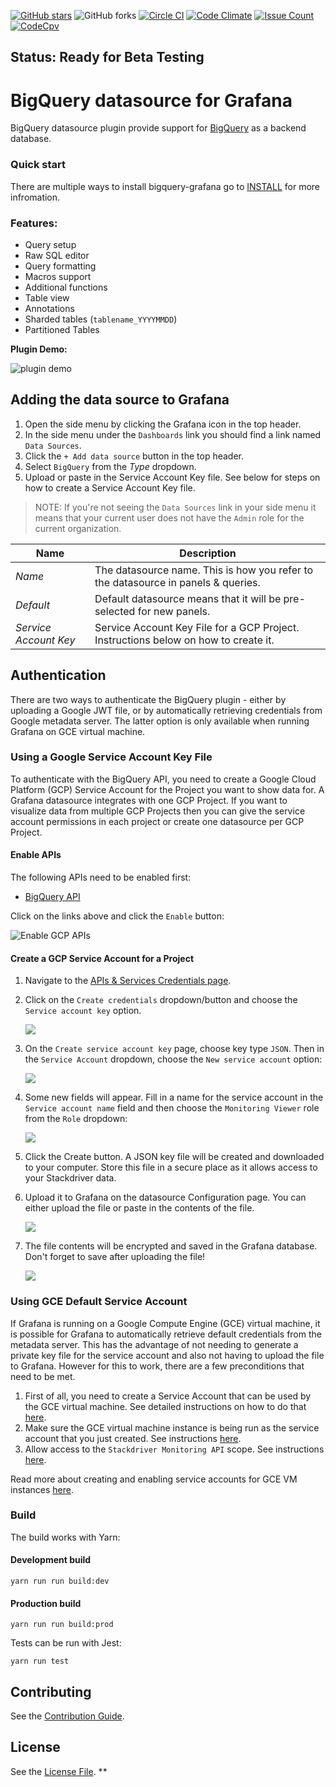 
[![GitHub stars](https://img.shields.io/github/stars/doitintl/bigquery-grafana.svg?style=svg)](https://github.com/doitintl/bigquery-grafana/stargazers)
![GitHub forks](https://img.shields.io/github/forks/doitintl/bigquery-grafana.svg?style=svg)
[![Circle CI](https://circleci.com/gh/doitintl/bigquery-grafana.svg?style=svg)](https://circleci.com/gh/doitintl/bigquery-grafana)
[![Code Climate](https://codeclimate.com/github/doitintl/bigquery-grafana/badges/gpa.svg)](https://codeclimate.com/github/doitintl/bigquery-grafana/coverage)
[![Issue Count](https://codeclimate.com/github/doitintl/bigquery-grafana/badges/issue_count.svg)](https://codeclimate.com/github/doitintl/bigquery-grafana)
[![CodeCpv](https://codecov.io/gh/doitintl/bigquery-grafana/branch/master/graph/badge.svg)](https://codecov.io/gh/doitintl/bigquery-grafana/)
## Status: Ready for Beta Testing
# BigQuery datasource for Grafana

BigQuery datasource plugin provide support for [BigQuery](https://cloud.google.com/bigquery/) as a backend database.  

### Quick start
There are multiple ways to install bigquery-grafana go to [INSTALL](INSTALL.md) for more infromation. 

### Features:

 * Query setup
 * Raw SQL editor
 * Query formatting
 * Macros support
 * Additional functions
 * Table view
 * Annotations
 * Sharded tables (`tablename_YYYYMMDD`)
 * Partitioned Tables
 
 **Plugin Demo:**
 
 ![plugin demo](https://raw.githubusercontent.com/doitintl/bigquery-grafana/master/img/grafana-bigquery-demo.gif)
 
 
## Adding the data source to Grafana

1. Open the side menu by clicking the Grafana icon in the top header.
2. In the side menu under the `Dashboards` link you should find a link named `Data Sources`.
3. Click the `+ Add data source` button in the top header.
4. Select `BigQuery` from the _Type_ dropdown.
5. Upload or paste in the Service Account Key file. See below for steps on how to create a Service Account Key file.

> NOTE: If you're not seeing the `Data Sources` link in your side menu it means that your current user does not have the `Admin` role for the current organization.

| Name                  | Description                                                                         |
| --------------------- | ----------------------------------------------------------------------------------- |
| _Name_                | The datasource name. This is how you refer to the datasource in panels & queries.   |
| _Default_             | Default datasource means that it will be pre-selected for new panels.               |
| _Service Account Key_ | Service Account Key File for a GCP Project. Instructions below on how to create it. |

## Authentication

There are two ways to authenticate the BigQuery plugin - either by uploading a Google JWT file, or by automatically retrieving credentials from Google metadata server. The latter option is only available when running Grafana on GCE virtual machine.

### Using a Google Service Account Key File

To authenticate with the BigQuery API, you need to create a Google Cloud Platform (GCP) Service Account for the Project you want to show data for. A Grafana datasource integrates with one GCP Project. If you want to visualize data from multiple GCP Projects then you can give the service account permissions in each project or  create one datasource per GCP Project.

#### Enable APIs

The following APIs need to be enabled first:

* [BigQuery API](https://console.cloud.google.com/apis/library/bigquery-json.googleapis.com)


Click on the links above and click the `Enable` button:

![Enable GCP APIs](img/bigquery_enable_api.png)

#### Create a GCP Service Account for a Project

1. Navigate to the [APIs & Services Credentials page](https://console.cloud.google.com/apis/credentials).
2. Click on the `Create credentials` dropdown/button and choose the `Service account key` option.

    ![](img/createserviceaccountbutton.png)
3. On the `Create service account key` page, choose key type `JSON`. Then in the `Service Account` dropdown, choose the `New service account` option:

    ![](img/newserviceaccount.png)

4. Some new fields will appear. Fill in a name for the service account in the `Service account name` field and then choose the `Monitoring Viewer` role from the `Role` dropdown:

    ![](img/bq_service_account_choose_role.png)
5. Click the Create button. A JSON key file will be created and downloaded to your computer. Store this file in a secure place as it allows access to your Stackdriver data.
6. Upload it to Grafana on the datasource Configuration page. You can either upload the file or paste in the contents of the file.

   ![](img/bq__grafana_upload_key.png)
   
7. The file contents will be encrypted and saved in the Grafana database. Don't forget to save after uploading the file!

    ![](img/bq_grafana_key_uploaded.png)

### Using GCE Default Service Account

If Grafana is running on a Google Compute Engine (GCE) virtual machine, it is possible for Grafana to automatically retrieve default credentials from the metadata server. This has the advantage of not needing to generate a private key file for the service account and also not having to upload the file to Grafana. However for this to work, there are a few preconditions that need to be met.

1. First of all, you need to create a Service Account that can be used by the GCE virtual machine. See detailed instructions on how to do that [here](https://cloud.google.com/compute/docs/access/create-enable-service-accounts-for-instances#createanewserviceaccount).
2. Make sure the GCE virtual machine instance is being run as the service account that you just created. See instructions [here](https://cloud.google.com/compute/docs/access/create-enable-service-accounts-for-instances#using).
3. Allow access to the `Stackdriver Monitoring API` scope. See instructions [here](changeserviceaccountandscopes).

Read more about creating and enabling service accounts for GCE VM instances [here](https://cloud.google.com/compute/docs/access/create-enable-service-accounts-for-instances).

### Build

The build works with Yarn:

#### Development build
```
yarn run run build:dev
```

#### Production build
```
yarn run run build:prod
```

Tests can be run with Jest:

```
yarn run test
```

## Contributing

See the [Contribution Guide](./CONTRIBUTING.md).

## License

See the [License File](LICENSE.md).
**